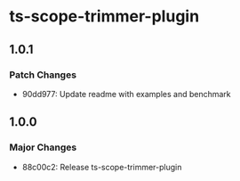 # ts-scope-trimmer-plugin

## 1.0.1

### Patch Changes

- 90dd977: Update readme with examples and benchmark

## 1.0.0

### Major Changes

- 88c00c2: Release ts-scope-trimmer-plugin
